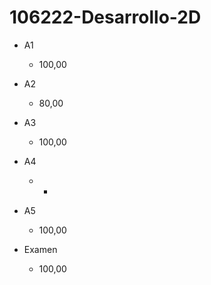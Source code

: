 # 106222-Desarrollo-2D

- A1

    - 100,00

- A2

    - 80,00

- A3

    - 100,00

- A4

    - -

-   A5

    -  100,00

-   Examen

    - 100,00